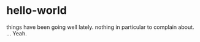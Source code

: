 # hello-world
things have been going well lately.
nothing in particular to complain about.
...
Yeah.
